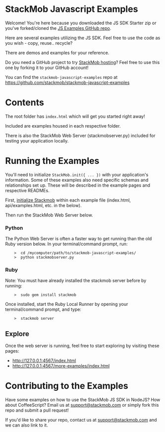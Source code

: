 # StackMob Javascript Examples

Welcome!  You're here because you downloaded the JS SDK Starter zip or you've forked/cloned the <a href="https://github.com/stackmob/stackmob-javascript-examples" target="_blank">JS Examples GitHub repo</a>.

Here are several examples utilizing the JS SDK.  Feel free to use the code as you wish - copy, reuse.. recycle?  

There are demos and examples for your reference.

Do you need a GitHub project to try <a href="http://www.stackmob.com/devcenter/docs/StackMob-Hosted-HTML5:-GitHub" target="_blank">StackMob hosting</a>?  Feel free to use this one by forking it to your GitHub account!

You can find the `stackmob-javascript-examples` repo at <a target="_blank" href="https://github.com/stackmob/stackmob-javascript-examples">https://github.com/stackmob/stackmob-javascript-examples</a>   

# Contents

The root folder has `index.html` which will get you started right away!

Included are examples housed in each respective folder.   

There is also the StackMob Web Server (stackmobserver.py) included for testing your application locally.

# Running the Examples 

You'll need to initialize `StackMob.init({ ... })` with your application's information.  Some of these examples also need specific schemas and relationships set up.  These will be described in the example pages and respective READMEs.

First, <a href="https://developer.stackmob.com/sdks/js/config" target="_blank">initialize Stackmob</a> within each example file (index.html, api/examples.html, etc. in the below).

Then run the StackMob Web Server below.

### Python
The Python Web Server is often a faster way to get running than the old Ruby version below.  In your terminal/command prompt, run:

		>  cd /mycomputer/path/to/stackmob-javascript-examples/
		>  python stackmobserver.py

### Ruby
Note: You must have already installed the stackmob server before by running:

		>  sudo gem install stackmob
	
Once installed, start the Ruby Local Runner by opening your terminal/command prompt, and type:

		>  stackmob server	
		
## Explore

Once the web server is running, feel free to start exploring by visiting these pages:

* <a href="http://127.0.0.1:4567/index.html" target="_blank">http://127.0.0.1:4567/index.html</a>
* <a href="http://127.0.0.1:4567/more-examples/index.html" target="_blank">http://127.0.0.1:4567/more-examples/index.html</a>

# Contributing to the Examples

Have some examples on how to use the StackMob JS SDK in NodeJS?  How about CoffeeScript?  Email us at support@stackmob.com or simply fork this repo and submit a pull request!  

If you'd like to share your repo, contact us at support@stackmob.com and we can also link to it.
